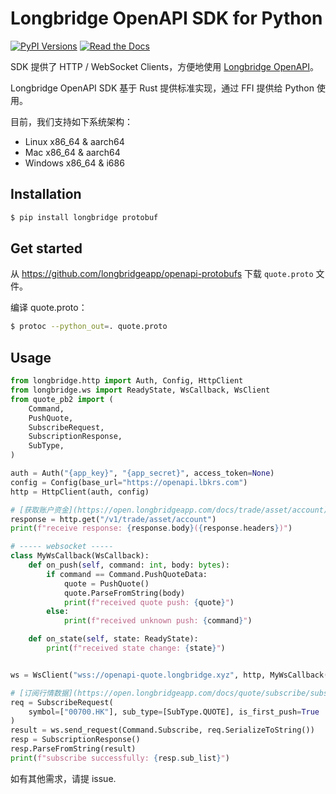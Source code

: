 # Longbridge OpenAPI SDK for Python

[![PyPI Versions](https://img.shields.io/pypi/pyversions/longbridge.svg)](https://pypi.org/project/longbridge)
[![Read the Docs](https://readthedocs.org/projects/longbridge/badge/?version=latest)](https://longbridge.readthedocs.io/en/latest)

SDK 提供了 HTTP / WebSocket Clients，方便地使用 [Longbridge OpenAPI](https://open.longbridgeapp.com)。

Longbridge OpenAPI SDK 基于 Rust 提供标准实现，通过 FFI 提供给 Python 使用。

目前，我们支持如下系统架构：

-  Linux x86_64 & aarch64
-  Mac x86_64 & aarch64
-  Windows x86_64 & i686

## Installation

```bash
$ pip install longbridge protobuf
```

## Get started

从 https://github.com/longbridgeapp/openapi-protobufs 下载 `quote.proto` 文件。

编译 quote.proto：

```bash
$ protoc --python_out=. quote.proto
```

## Usage

```py
from longbridge.http import Auth, Config, HttpClient
from longbridge.ws import ReadyState, WsCallback, WsClient
from quote_pb2 import (
    Command,
    PushQuote,
    SubscribeRequest,
    SubscriptionResponse,
    SubType,
)

auth = Auth("{app_key}", "{app_secret}", access_token=None)
config = Config(base_url="https://openapi.lbkrs.com")
http = HttpClient(auth, config)

# [获取账户资金](https://open.longbridgeapp.com/docs/trade/asset/account)
response = http.get("/v1/trade/asset/account")
print(f"receive response: {response.body}({response.headers})")

# ----- websocket -----
class MyWsCallback(WsCallback):
    def on_push(self, command: int, body: bytes):
        if command == Command.PushQuoteData:
            quote = PushQuote()
            quote.ParseFromString(body)
            print(f"received quote push: {quote}")
        else:
            print(f"received unknown push: {command}")

    def on_state(self, state: ReadyState):
        print(f"received state change: {state}")


ws = WsClient("wss://openapi-quote.longbridge.xyz", http, MyWsCallback())

# [订阅行情数据](https://open.longbridgeapp.com/docs/quote/subscribe/subscribe)
req = SubscribeRequest(
    symbol=["00700.HK"], sub_type=[SubType.QUOTE], is_first_push=True
)
result = ws.send_request(Command.Subscribe, req.SerializeToString())
resp = SubscriptionResponse()
resp.ParseFromString(result)
print(f"subscribe successfully: {resp.sub_list}")
```

如有其他需求，请提 issue.
